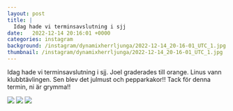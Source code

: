 ```yaml
---
layout: post
title: |
  Idag hade vi terminsavslutning i sjj
date:   2022-12-14 20:16:01 +0000
categories: instagram
background: /instagram/dynamixherrljunga/2022-12-14_20-16-01_UTC_1.jpg
thumbnail: /instagram/dynamixherrljunga/2022-12-14_20-16-01_UTC_1.jpg
---
```

Idag hade vi terminsavslutning i sjj. Joel graderades till orange. Linus vann klubbtävlingen. Sen blev det julmust och pepparkakor!! Tack för denna termin, ni är grymma!! 



<img src='/www-dynamix-herrljunga/instagram/dynamixherrljunga/2022-12-14_20-16-01_UTC_1.jpg' class='img-fluid' />


<img src='/www-dynamix-herrljunga/instagram/dynamixherrljunga/2022-12-14_20-16-01_UTC_2.jpg' class='img-fluid' />


<img src='/www-dynamix-herrljunga/instagram/dynamixherrljunga/2022-12-14_20-16-01_UTC_3.jpg' class='img-fluid' />
